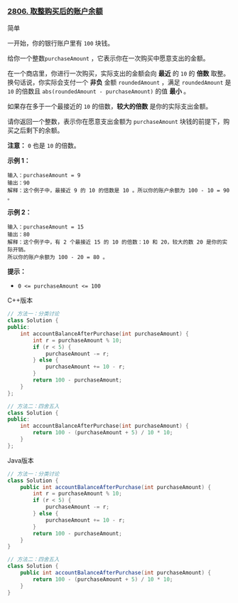 ### [2806. 取整购买后的账户余额](https://leetcode.cn/problems/account-balance-after-rounded-purchase/)

简单

一开始，你的银行账户里有 `100` 块钱。

给你一个整数`purchaseAmount` ，它表示你在一次购买中愿意支出的金额。

在一个商店里，你进行一次购买，实际支出的金额会向 **最近** 的 `10` 的 **倍数** 取整。换句话说，你实际会支付一个 **非负** 金额 `roundedAmount` ，满足 `roundedAmount` 是 `10` 的倍数且 `abs(roundedAmount - purchaseAmount)` 的值 **最小** 。

如果存在多于一个最接近的 `10` 的倍数，**较大的倍数** 是你的实际支出金额。

请你返回一个整数，表示你在愿意支出金额为 `purchaseAmount` 块钱的前提下，购买之后剩下的余额。

**注意：** `0` 也是 `10` 的倍数。

**示例 1：**

```
输入：purchaseAmount = 9
输出：90
解释：这个例子中，最接近 9 的 10 的倍数是 10 。所以你的账户余额为 100 - 10 = 90 。
```

**示例 2：**

```
输入：purchaseAmount = 15
输出：80
解释：这个例子中，有 2 个最接近 15 的 10 的倍数：10 和 20，较大的数 20 是你的实际开销。
所以你的账户余额为 100 - 20 = 80 。
```

**提示：**

- `0 <= purchaseAmount <= 100`

C++版本

```c++
// 方法一：分类讨论
class Solution {
public:
    int accountBalanceAfterPurchase(int purchaseAmount) {
        int r = purchaseAmount % 10;
        if (r < 5) {
            purchaseAmount -= r;
        } else {
            purchaseAmount += 10 - r;
        }
        return 100 - purchaseAmount;
    }
}; 

// 方法二：四舍五入
class Solution {
public:
    int accountBalanceAfterPurchase(int purchaseAmount) {
        return 100 - (purchaseAmount + 5) / 10 * 10;
    }
};
```

Java版本

```java
// 方法一：分类讨论
class Solution {
    public int accountBalanceAfterPurchase(int purchaseAmount) {
        int r = purchaseAmount % 10;
        if (r < 5) {
            purchaseAmount -= r;
        } else {
            purchaseAmount += 10 - r;
        }
        return 100 - purchaseAmount;
    }
}

// 方法二：四舍五入
class Solution {
    public int accountBalanceAfterPurchase(int purchaseAmount) {
        return 100 - (purchaseAmount + 5) / 10 * 10;
    }
}
```





